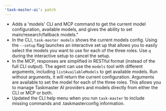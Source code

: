 ```yaml
---
'task-master-ai': patch
---
```


- Adds a 'models' CLI and MCP command to get the current model configuration, available models, and gives the ability to set main/research/fallback models." 
- In the CLI, `task-master models` shows the current models config. Using the `--setup` flag launches an interactive set up that allows you to easily select the models you want to use for each of the three roles. Use `q` during the interactive setup to cancel the setup.
- In the MCP, responses are simplified in RESTful format (instead of the full CLI output). The agent can use the `models` tool with different arguments, including `listAvailableModels` to get available models. Run without arguments, it will return the current configuration. Arguments are available to set the model for each of the three roles. This allows you to manage Taskmaster AI providers and models directly from either the CLI or MCP or both.
- Updated the CLI help menu when you run `task-master` to include missing commands and .taskmasterconfig information.
